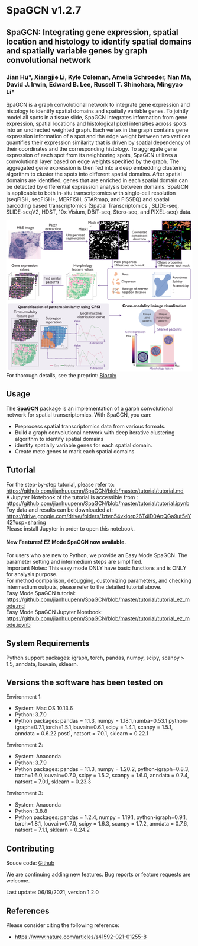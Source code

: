 # SpaGCN  v1.2.7

## SpaGCN: Integrating gene expression, spatial location and histology to identify spatial domains and spatially variable genes by graph convolutional network


### Jian Hu*, Xiangjie Li, Kyle Coleman, Amelia Schroeder, Nan Ma, David J. Irwin, Edward B. Lee, Russell T. Shinohara, Mingyao Li*

SpaGCN is a graph convolutional network to integrate gene expression and histology to identify spatial domains and spatially variable genes. To jointly model all spots in a tissue slide, SpaGCN integrates information from gene expression, spatial locations and histological pixel intensities across spots into an undirected weighted graph. Each vertex in the graph contains gene expression information of a spot and the edge weight between two vertices quantifies their expression similarity that is driven by spatial dependency of their coordinates and the corresponding histology. To aggregate gene expression of each spot from its neighboring spots, SpaGCN utilizes a convolutional layer based on edge weights specified by the graph. The aggregated gene expression is then fed into a deep embedding clustering algorithm to cluster the spots into different spatial domains. After spatial domains are identified, genes that are enriched in each spatial domain can be detected by differential expression analysis between domains. SpaGCN is applicable to both in-situ transcriptomics with single-cell resolution (seqFISH, seqFISH+, MERFISH, STARmap, and FISSEQ) and spatial barcoding based transcriptomics (Spatial Transcriptomics , SLIDE-seq, SLIDE-seqV2, HDST, 10x Visium, DBiT-seq, Stero-seq, and PIXEL-seq) data. 

![SpaGCN workflow](docs/asserts/images/workflow.jpg)
<br>
For thorough details, see the preprint: [Biorxiv](https://www.biorxiv.org/content/10.1101/2020.11.30.405118v1)
<br>

## Usage

The [**SpaGCN**](https://github.com/jianhuupenn/SpaGCN) package is an implementation of a garph convolutional network for spatial transcriptomics. With SpaGCN, you can:

- Preprocess spatial transcriptomics data from various formats.
- Build a graph convolutional network with deep iterative clustering algorithm to identify spatial domains
- identify spatially variable genes for each spatial domain.
- Create mete genes to mark each spatial domains


## Tutorial

For the step-by-step tutorial, please refer to: 
<br>
https://github.com/jianhuupenn/SpaGCN/blob/master/tutorial/tutorial.md
<br>
A Jupyter Notebook of the tutorial is accessible from : 
<br>
https://github.com/jianhuupenn/SpaGCN/blob/master/tutorial/tutorial.ipynb
<br>
Toy data and results can be downloaded at: 
<br>
https://drive.google.com/drive/folders/1zten54vkjorp26T4iD0ApQGa9ut5eY42?usp=sharing
<br>
Please install Jupyter in order to open this notebook.

#### New Features! EZ Mode SpaGCN now available.
For users who are new to Python, we provide an Easy Mode SpaGCN. The parameter setting and intermedium steps are simplified.
<br>
Important Notes: This easy mode ONLY have basic functions and is ONLY for analysis purpose.
<br>
For method comparison, debugging, customizing parameters, and checking intermedium outputs, please refer to the detailed tutorial above.
<br>
Easy Mode SpaGCN tutorial: 
<br>
https://github.com/jianhuupenn/SpaGCN/blob/master/tutorial/tutorial_ez_mode.md
<br>
Easy Mode SpaGCN Jupyter Notebook: 
<br>
https://github.com/jianhuupenn/SpaGCN/blob/master/tutorial/tutorial_ez_mode.ipynb
<br>


## System Requirements
Python support packages: igraph, torch, pandas, numpy, scipy, scanpy > 1.5, anndata, louvain, sklearn.

## Versions the software has been tested on
Environment 1:
- System: Mac OS 10.13.6
- Python: 3.7.0
- Python packages: pandas = 1.1.3, numpy = 1.18.1,numba=0.53.1 python-igraph=0.7.1,torch=1.5.1,louvain=0.6.1,scipy = 1.4.1, scanpy = 1.5.1, anndata = 0.6.22.post1, natsort = 7.0.1, sklearn = 0.22.1

Environment 2:
- System: Anaconda
- Python: 3.7.9
- Python packages: pandas = 1.1.3, numpy = 1.20.2, python-igraph=0.8.3, torch=1.6.0,louvain=0.7.0, scipy = 1.5.2, scanpy = 1.6.0, anndata = 0.7.4, natsort = 7.0.1, sklearn = 0.23.3

Environment 3:
- System: Anaconda
- Python: 3.8.8
- Python packages: pandas = 1.2.4, numpy = 1.19.1, python-igraph=0.9.1, torch=1.8.1, louvain=0.7.0, scipy = 1.6.3, scanpy = 1.7.2, anndata = 0.7.6, natsort = 7.1.1, sklearn = 0.24.2


## Contributing

Souce code: [Github](https://github.com/jianhuupenn/SpaGCN)  

We are continuing adding new features. Bug reports or feature requests are welcome. 

Last update: 06/19/2021, version 1.2.0



## References

Please consider citing the following reference:

- https://www.nature.com/articles/s41592-021-01255-8

<br>
